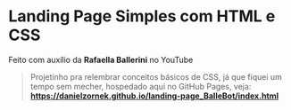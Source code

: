 # Landing Page Simples com HTML e CSS

Feito com auxílio da **Rafaella Ballerini** no YouTube

> Projetinho pra relembrar conceitos básicos de CSS, já que fiquei um tempo sem mecher, hospedado aqui no GitHub Pages, veja: **https://danielzornek.github.io/landing-page_BalleBot/index.html**
